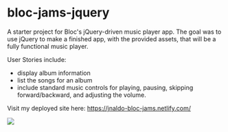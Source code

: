 # bloc-jams-jquery
A starter project for Bloc's jQuery-driven music player app. The goal was to use jQuery to make a finished app, with the provided assets, that will be a fully functional music player.

User Stories include:
* display album information
* list the songs for an album
* include standard music controls for playing, pausing, skipping forward/backward, and adjusting the volume.

Visit my deployed site here: https://jnaldo-bloc-jams.netlify.com/

<img src="assets/images/blocjams-screenshot.png">

